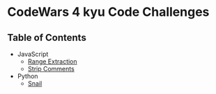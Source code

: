 # CodeWars 4 kyu Code Challenges

## Table of Contents

- JavaScript
  - [Range Extraction](range-extraction)
  - [Strip Comments](strip-comments)
- Python
  - [Snail](snail)
